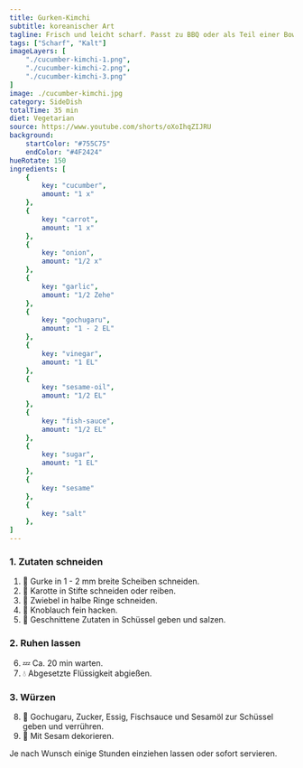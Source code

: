 ```yaml
---
title: Gurken-Kimchi
subtitle: koreanischer Art
tagline: Frisch und leicht scharf. Passt zu BBQ oder als Teil einer Bowl.
tags: ["Scharf", "Kalt"]
imageLayers: [
    "./cucumber-kimchi-1.png",
    "./cucumber-kimchi-2.png",
    "./cucumber-kimchi-3.png"
]
image: ./cucumber-kimchi.jpg
category: SideDish
totalTime: 35 min
diet: Vegetarian
source: https://www.youtube.com/shorts/oXoIhqZIJRU
background:
    startColor: "#755C75"
    endColor: "#4F2424"
hueRotate: 150
ingredients: [
    {
        key: "cucumber",
        amount: "1 x"
    },
    {
        key: "carrot",
        amount: "1 x"
    },
    {
        key: "onion",
        amount: "1/2 x"
    },
    {
        key: "garlic",
        amount: "1/2 Zehe"
    },
    {
        key: "gochugaru",
        amount: "1 - 2 EL"
    },
    {
        key: "vinegar",
        amount: "1 EL"
    },
    {
        key: "sesame-oil",
        amount: "1/2 EL"
    },
    {
        key: "fish-sauce",
        amount: "1/2 EL"
    },
    {
        key: "sugar",
        amount: "1 EL"
    },
    {
        key: "sesame"
    },
    {
        key: "salt"
    },
]
---
```


### 1. Zutaten schneiden

1. 🔪 <span class="i-cucumber">Gurke</span> in 1 - 2 mm breite Scheiben schneiden.
2. 🔪 <span class="i-carrot">Karotte</span> in Stifte schneiden oder reiben.
3. 🔪 <span class="i-onion">Zwiebel</span> in halbe Ringe schneiden.
4. 🔪 <span class="i-garlic">Knoblauch</span> fein hacken.
5. 🥣 Geschnittene Zutaten in Schüssel geben und <span class="i-salt">salzen</span>.

### 2. Ruhen lassen

6. 💤 Ca. 20 min warten.
7. 💧 Abgesetzte Flüssigkeit abgießen.

### 3. Würzen

8. 🥣 <span class="i-gochugaru">Gochugaru</span>, <span class="i-sugar">Zucker</span>, <span class="i-vinegar">Essig</span>, <span class="i-fish-sauce">Fischsauce</span> und <span class="i-sesame-oil">Sesamöl</span> zur Schüssel geben und verrühren.
9. 🥣 Mit <span class="i-sesame">Sesam</span> dekorieren.

Je nach Wunsch einige Stunden einziehen lassen oder sofort servieren.